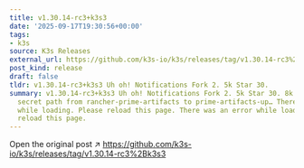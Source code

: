 ```yaml
---
title: v1.30.14-rc3+k3s3
date: '2025-09-17T19:30:56+00:00'
tags:
- k3s
source: K3s Releases
external_url: https://github.com/k3s-io/k3s/releases/tag/v1.30.14-rc3%2Bk3s3
post_kind: release
draft: false
tldr: v1.30.14-rc3+k3s3 Uh oh! Notifications Fork 2. 5k Star 30.
summary: v1.30.14-rc3+k3s3 Uh oh! Notifications Fork 2. 5k Star 30. 8k 34589f5 Switch
  secret path from rancher-prime-artifacts to prime-artifacts-up… There was an error
  while loading. Please reload this page. There was an error while loading. Please
  reload this page.
---
```

Open the original post ↗ https://github.com/k3s-io/k3s/releases/tag/v1.30.14-rc3%2Bk3s3
